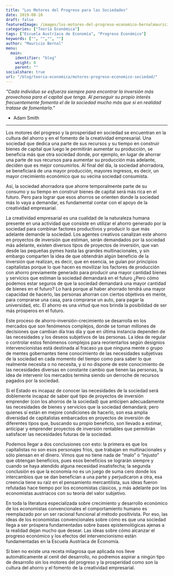 ```yaml
---
title: "Los Motores del Progreso para las Sociedades"
date: 2019-08-10
draft: false
featuredImage: /images/los-motores-del-progreso-economico-bernalmauricio.jpg
categories: ["Teoría Económica"]
tags: ["Escuela Austríaca de Economía", "Progreso Económico"]
keywords: ["", "","", ""]
author: "Mauricio Bernal"
menu:
  main:
    identifier: "blog"
    weight: 0 
    parent: ""
socialshare: true
url: "/blog/teoria-economica/motores-progreso-economico-sociedad/"
---
```

*"Cada individuo se esfuerza siempre para encontrar la inversión más provechosa para el capital que tenga. Al perseguir su propio interés frecuentemente fomenta el de la sociedad mucho más que si en realidad tratase de fomentarlo."* 

- Adam Smith

---

Los motores del progreso y la prosperidad en sociedad se encuentran en la cultura del ahorro y en el fomento de la creatividad empresarial. Una sociedad que dedica una parte de sus recursos y su tiempo en construir bienes de capital que luego le permitirán aumentar su producción, se beneficia más que otra sociedad donde, por ejemplo, en lugar de ahorrar una parte de sus recursos para aumentar su producción más adelante, deciden que es mejor consumirlos. Al final del día, la sociedad ahorradora, se beneficiará de una mayor producción, mayores ingresos, es decir, un mayor crecimiento económico que su vecina sociedad consumista.

Así, la sociedad ahorradora que ahorre temporalmente parte de su consumo y su tiempo en construir bienes de capital será más rica en el futuro. Pero para lograr que esos ahorros se orienten donde la sociedad más lo vaya a demandar, es fundamental contar con el apoyo de la creatividad empresarial.

La creatividad empresarial es una cualidad de la naturaleza humana presente en una actividad que consiste en utilizar el ahorro generado por la sociedad para combinar factores productivos y producir lo que más adelante demande la sociedad. Los agentes creativos canalizan este ahorro en proyectos de inversión que estiman, serán demandados por la sociedad más adelante, existen diversos tipos de proyectos de inversión, que van desde las pequeñas pymes hasta las grandes multinacionales, y sin embargo comparten la idea de que obtendrán algún beneficio de la inversión que realizan, es decir, que en esencia, se guían por principios capitalistas porque lo que hacen es movilizar los factores de producción con ahorro previamente generado para producir una mayor cantidad bienes y servicios que estiman la sociedad demandará en el futuro ¿Pero cómo podemos estar seguros de que la sociedad demandará una mayor cantidad de bienes en el futuro? Lo hará porque al haber ahorrado tendrá una mayor capacidad de hacerlo, las personas ahorran con ciertos objetivos en mente, para comprarse una casa, para comprarse un auto, para pagar la universidad, etc. El ahorro es una virtud que nos brinda la posibilidad de ser más prósperos en el futuro.

Este proceso de ahorro-inversión-crecimiento se desarrolla en los mercados que son fenómenos complejos, donde se toman millones de decisiones que cambian día tras día y que en última instancia dependen de las necesidades y los deseos subjetivos de las personas. La idea de regular o controlar estos fenómenos complejos para reorientarlos según designios intervencionistas está destinada al fracaso ya que ninguna mente o grupo de mentes gobernantes tiene conocimiento de las necesidades subjetivas de la sociedad en cada momento del tiempo como para  saber lo que realmente necesita o no necesita, y si no dispone de este conocimiento de las necesidades diversas en constante cambio que tienen las personas, la idea de intervenir los mercados termina siendo un derroche de recursos pagados por la sociedad.

Si el Estado es incapaz de conocer las necesidades de la sociedad será doblemente incapaz de saber qué tipo de proyectos de inversión emprender (con los ahorros de la sociedad) que anticipen adecuadamente las necesidades de bienes y servicios que la sociedad demandará; pero quienes sí están en mejore condiciones de hacerlo, son esa amplia diversidad de capitalistas embarcados en proyectos de inversión de diferentes tipos que, buscando su propio beneficio, son llevado a estimar, anticipar y emprender proyectos de inversión rentables que permitirán satisfacer las necesidades futuras de la sociedad.

Podemos llegar a dos conclusiones con esto: la primera es que los capitalistas no son esos personajes fríos, que trabajan en multinacionales y sólo piensan en el dinero. Vimos que no tiene nada de “malo” o “injusto” que obtengan beneficios, pues esos beneficios se lograrán siempre y cuando se haya atendido alguna necesidad insatisfecha; la segunda conclusión es que la economía no es un juego de suma cero donde los intercambios que se dan benefician a una parte y perjudicaron a otra, esa creencia tiene su raíz en el pensamiento mercantilista, sus ideas fueron refutadas hace tiempo por los economistas clásicos, y más adelante por los economistas austríacos con su teoría del valor subjetivo.

En toda la literatura especializada sobre crecimiento y desarrollo económico de los economistas convencionales el comportamiento humano es reemplazado por un ser racional funcional al método positivista. Por eso, las ideas de los economistas convencionales sobre cómo es que una sociedad llega a ser próspera fundamentadas sobre bases epistemológicas ajenas a la realidad dejan mucho que desear. Las ideas sobre cómo alcanzar el progreso económico y los efectos del intervencionismo están fundamentadas en la Escuela Austríaca de Economía.

Si bien no existe una receta milagrosa que aplicada nos lleve automáticamente al cenit del desarrollo, no podremos aspirar a ningún tipo de desarrollo sin los motores del progreso y la prosperidad como son la cultura del ahorro y el fomento de la creatividad empresarial.
